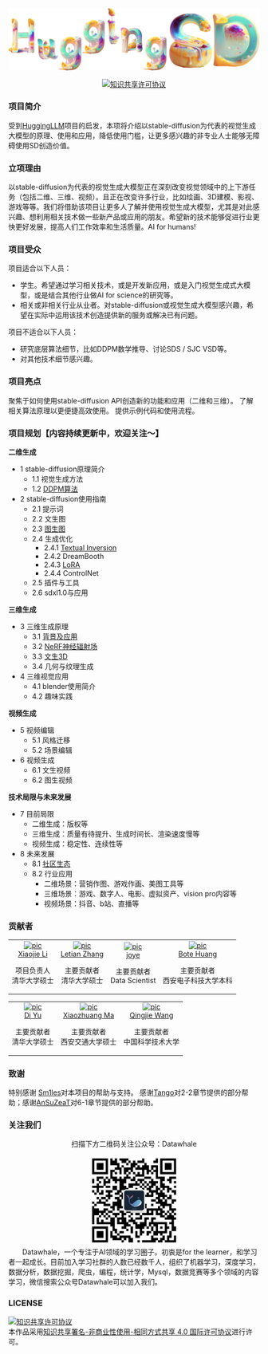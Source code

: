<div align="center">
<img  src="./resource/huggingsd.png" width="1000">
</div>

<p align="center">
    <!-- license badge -->
    <a rel="license" href="http://creativecommons.org/licenses/by-nc-sa/4.0/"><img alt="知识共享许可协议" style="border-width:0" src="https://img.shields.io/badge/license-CC%20BY--NC--SA%204.0-lightgrey" />
    </a>
</p>

### 项目简介

受到[HuggingLLM](https://github.com/datawhalechina/hugging-llm)项目的启发，本项将介绍以stable-diffusion为代表的视觉生成大模型的原理、使用和应用，降低使用门槛，让更多感兴趣的非专业人士能够无障碍使用SD创造价值。

### 立项理由

以stable-diffusion为代表的视觉生成大模型正在深刻改变视觉领域中的上下游任务（包括二维、三维、视频）。且正在改变许多行业，比如绘画、3D建模、影视、游戏等等。我们将借助该项目让更多人了解并使用视觉生成大模型，尤其是对此感兴趣、想利用相关技术做一些新产品或应用的朋友。希望新的技术能够促进行业更快更好发展，提高人们工作效率和生活质量。AI for humans!

### 项目受众

项目适合以下人员：

- 学生。希望通过学习相关技术，或是开发新应用，或是入门视觉生成式大模型，或是结合其他行业做AI for science的研究等。
- 相关或非相关行业从业者。对stable-diffusion或视觉生成大模型感兴趣，希望在实际中运用该技术创造提供新的服务或解决已有问题。

项目不适合以下人员：

- 研究底层算法细节，比如DDPM数学推导、讨论SDS / SJC VSD等。
- 对其他技术细节感兴趣。

### 项目亮点

聚焦于如何使用stable-diffusion API创造新的功能和应用（二维和三维）。
了解相关算法原理以更便捷高效使用。
提供示例代码和使用流程。

### 项目规划【内容持续更新中，欢迎关注～】

**二维生成**
- 1 stable-diffusion原理简介
    - 1.1 视觉生成方法
    - 1.2 [DDPM算法](./content/1-2%20DDPM算法.ipynb)
- 2 stable-diffusion使用指南
    - 2.1 提示词
    - 2.2 文生图
    - 2.3 [图生图](./content/2-3%20图生图.ipynb)
    - 2.4 生成优化
      - 2.4.1 [Textual Inversion](./content/2-4-1%20Textural%20Inversion.ipynb)
      - 2.4.2 DreamBooth
      - 2.4.3 [LoRA](./content/2-4-3%20LoRA.ipynb)
      - 2.4.4 ControlNet
    - 2.5 插件与工具
    - 2.6 sdxl1.0与应用


**三维生成**
- 3 三维生成原理
    - 3.1 [背景及应用](./content/3-1%20背景及应用.md)
    - 3.2 [NeRF神经辐射场](./content/3-2%20NeRF神经辐射场.ipynb)
    - 3.3 [文生3D](./content/3-3%20文生3D.md)
    - 3.4 几何与纹理生成
- 4 三维视觉应用
    - 4.1 blender使用简介
    - 4.2 趣味实践

**视频生成**
- 5 视频编辑
    - 5.1 风格迁移
    - 5.2 场景编辑
- 6 视频生成
    - 6.1 文生视频
    - 6.2 图生视频

**技术局限与未来发展**
- 7 目前局限
  - 二维生成：版权等
  - 三维生成：质量有待提升、生成时间长、渲染速度慢等
  - 视频生成：稳定性、连续性等
- 8 未来发展
  - 8.1 [社区生态](./content/8-1%20社区生态.md)
  - 8.2 行业应用
      - 二维场景：营销作图、游戏作画、美图工具等
      - 三维场景：游戏、数字人、电影、虚拟资产、vision pro内容等
      - 视频场景：抖音、b站、直播等

### 贡献者
<table border="0" >
  <tbody>
    <tr align="center" >
      <td>
         <a href="https://github.com/xjli360"><img width="70" height="70" src="https://github.com/xjli360.png?s=40" alt="pic"></a><br>
         <a href="https://github.com/xjli360">Xiaojie Li</a> 
         <p>项目负责人<br>清华大学硕士</p>
      </td>
      <td>
         <a href="https://github.com/guanidine"><img width="70" height="70" src="https://github.com/guanidine.png?s=40" alt="pic"></a><br>
         <a href="https://github.com/guanidine">Letian Zhang</a>
         <p>主要贡献者<br>清华大学硕士</p>
      </td>
      <td>
         <a href="https://github.com/joyenjoye"><img width="70" height="70" src="https://github.com/joyenjoye.png?s=40" alt="pic"></a><br>
         <a href="https://github.com/joyenjoye">joye</a> 
        <p>主要贡献者<br>Data Scientist</p>
      </td>
      <td>
         <a href="https://github.com/KashiwaByte"><img width="70" height="70" src="https://github.com/KashiwaByte.png?s=40" alt="pic"></a><br>
         <a href="https://github.com/KashiwaByte">Bote Huang</a>
         <p>主要贡献者<br>西安电子科技大学本科</p>
      </td>
    </tr>
  </tbody>
</table>


<table border="0">
  <tbody>
    <tr align="center" >
      <td>
         <a href="https://github.com/Fantastic121380"><img width="70" height="70" src="https://github.com/Fantastic121380.png?s=40" alt="pic"></a><br>
         <a href="https://github.com/Fantastic121380">Di Yu</a>
         <p>主要贡献者<br>清华大学硕士</p>
      </td>
      <td>
         <a href="https://github.com/mxztflow"><img width="70" height="70" src="https://github.com/mxztflow.png?s=40" alt="pic"></a><br>
         <a href="https://github.com/mxztflow">Xiaozhuang Ma</a>
         <p>主要贡献者<br>西安交通大学硕士</p>
      </td>
      <td>
         <a href="https://github.com/QJieWang"><img width="70" height="70" src="https://github.com/QJieWang.png?s=40" alt="pic"></a><br>
         <a href="https://github.com/QJieWang">Qingjie Wang</a>
         <p>主要贡献者<br>中国科学技术大学</p>
      </td>
    </tr>
  </tbody>
</table>

### 致谢
特别感谢 [Sm1les](https://github.com/Sm1les)对本项目的帮助与支持。
感谢[Tango](https://github.com/it-worker-club)对2-2章节提供的部分帮助；感谢[AnSuZeaT](https://github.com/AnSuZeaT)对6-1章节提供的部分帮助。

### 关注我们

<div align=center>
<p>扫描下方二维码关注公众号：Datawhale</p>
<img src="resource/qrcode.jpeg" width = "180" height = "180">
</div>
&emsp;&emsp;Datawhale，一个专注于AI领域的学习圈子。初衷是for the learner，和学习者一起成长。目前加入学习社群的人数已经数千人，组织了机器学习，深度学习，数据分析，数据挖掘，爬虫，编程，统计学，Mysql，数据竞赛等多个领域的内容学习，微信搜索公众号Datawhale可以加入我们。

### LICENSE
<a rel="license" href="http://creativecommons.org/licenses/by-nc-sa/4.0/"><img alt="知识共享许可协议" style="border-width:0" src="https://img.shields.io/badge/license-CC%20BY--NC--SA%204.0-lightgrey" /></a><br />本作品采用<a rel="license" href="http://creativecommons.org/licenses/by-nc-sa/4.0/">知识共享署名-非商业性使用-相同方式共享 4.0 国际许可协议</a>进行许可。
